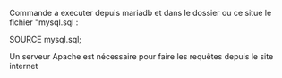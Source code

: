 Commande a executer depuis mariadb et dans le dossier ou ce situe le fichier "mysql.sql :

SOURCE mysql.sql;


Un serveur Apache est nécessaire pour faire les requêtes depuis le site internet